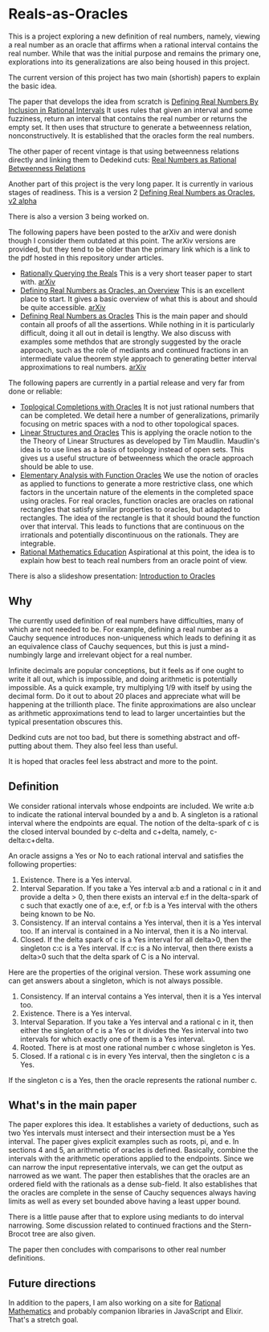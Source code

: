 # Reals-as-Oracles
This is a project exploring a new definition of real numbers, namely, viewing a real number as an oracle that affirms when a rational interval contains the real number. While that was the initial purpose and remains the primary one, explorations into its generalizations are also being housed in this project. 

The current version of this project has two main (shortish) papers to explain the basic idea. 

The paper that develops the idea from scratch is [Defining Real Numbers By Inclusion in Rational Intervals](https://github.com/jostylr/Reals-as-Oracles/blob/main/articles/reals-as-oracles-short.pdf)  It uses rules that given an interval and some fuzziness, return an interval that contains the real number or returns the empty set. It then uses that structure to generate a betweenness relation, nonconstructively. It is established that the oracles form the real numbers. 

The other paper of recent vintage is that using betweenness relations directly and linking them to Dedekind cuts: [Real Numbers as Rational Betweenness Relations]([https://github.com/jostylr/Reals-as-Oracles/blob/9b8a7e5c264a5b725baf08ec64811a520bfda858/articles/reals-as-oracles-betweeness.pd](https://github.com/jostylr/Reals-as-Oracles/blob/main/articles/reals-as-oracles-betweeness.pdf)f)


Another part of this project is the very long paper. It is currently in various stages of readiness. 
This is a version 2 
[Defining Real Numbers as Oracles, v2 alpha](https://github.com/jostylr/Reals-as-Oracles/blob/main/articles/Reals_as_Oracles_v2_alpha.pdf) 

There is also a version 3 being worked on. 


The following papers have been posted to the arXiv and were donish though I consider them outdated at this point. The arXiv versions are provided, but they tend to be older than the primary link which is a link to the pdf hosted in this repository under articles. 

* [Rationally Querying the Reals](https://github.com/jostylr/Reals-as-Oracles/blob/main/articles/reals-as-oracles-teaser.pdf)  This is a very short teaser paper to start with.  [arXiv](https://arxiv.org/abs/2305.00981)
* [Defining Real Numbers as Oracles, an Overview](https://github.com/jostylr/Reals-as-Oracles/blob/main/articles/reals-as-oracles-overview.pdf)  This is an excellent place to start. It gives a basic overview of what this is about and should be quite accessible. [arXiv](https://arxiv.org/abs/2305.04935v1)
* [Defining Real Numbers as Oracles](https://github.com/jostylr/Reals-as-Oracles/blob/main/articles/reals-as-oracles-main.pdf)  This is the main paper and should contain all proofs of all the assertions. While nothing in it is particularly difficult, doing it all out in detail is lengthy. We also discuss with examples some methdos that are strongly suggested by the oracle approach, such as the role of mediants and continued fractions in an intermediate value theorem style approach to generating better interval approximations to real numbers. [arXiv](https://arxiv.org/abs/2305.04935)

The following papers are currently in a partial release and very far from done or reliable:


* [Toplogical Completions with Oracles](https://github.com/jostylr/Reals-as-Oracles/blob/main/articles/reals-as-oracles-metric.pdf) It is not just rational numbers that can be completed. We detail here a number of generalizations, primarily focusing on metric spaces with a nod to other topological spaces. 
* [Linear Structures and Oracles](https://github.com/jostylr/Reals-as-Oracles/blob/main/articles/reals-as-oracles-linear.pdf) This is applying the oracle notion to the the Theory of Linear Structures as developed by Tim Maudlin. Maudlin's idea is to use lines as a basis of topology instead of open sets. This gives us a useful structure of betweenness which the oracle approach should be able to use. 
* [Elementary Analysis with Function Oracles](https://github.com/jostylr/Reals-as-Oracles/blob/main/articles/reals-as-oracles-functions.pdf) We use the notion of oracles as applied to functions to generate a more restrictive class, one which factors in the uncertain nature of the elements in the completed space using oracles. For real oracles, function oracles are oracles on rational rectangles that satisfy similar properties to oracles, but adapted to rectangles. The idea of the rectangle is that it should bound the function over that interval. This leads to functions that are continuous on the irrationals and potentially discontinuous on the rationals. They are integrable. 
* [Rational Mathematics Education](https://github.com/jostylr/Reals-as-Oracles/blob/main/articles/reals-as-oracles-education.pdf) Aspirational at this point, the idea is to explain how best to teach real numbers from an oracle point of view. 

There is also a slideshow presentation: [Introduction to Oracles](https://github.com/jostylr/Reals-as-Oracles/blob/main/articles/reals-as-oracles-slides-intro.pdf) 


## Why

The currently used definition of real numbers have difficulties, many of which are not needed to be. For example, defining a real number as a Cauchy sequence introduces non-uniqueness which leads to defining it as an equivalence class of Cauchy sequences, but this is just a mind-numbingly large and irrelevant object for a real number. 

Infinite decimals are popular conceptions, but it feels as if one ought to write it all out, which is impossible, and doing arithmetic is potentially impossible. As a quick example, try multiplying 1/9 with itself by using the decimal form. Do it out to about 20 places and appreciate what will be happening at the trillionth place. The finite approximations are also unclear as arithmetic approximations tend to lead to larger uncertainties but the typical presentation obscures this. 

Dedkind cuts are not too bad, but there is something abstract and off-putting about them. They also feel less than useful. 

It is hoped that oracles feel less abstract and more to the point. 

## Definition

We consider rational intervals whose endpoints are included. We write a:b to indicate the rational interval bounded by a and b. A singleton is a rational interval where the endpoints are equal. The notion of the delta-spark of c is the closed interval bounded by c-delta and c+delta, namely, c-delta:c+delta. 

An oracle assigns a Yes or No to each rational interval and satisfies the following properties: 

1. Existence. There is a Yes interval.
2. Interval Separation. If you take a Yes interval a:b and a rational c in it and provide a delta > 0, then there exists an interval e:f in the delta-spark of c such that exactly one of a:e, e:f, or f:b is a Yes interval with the others being known to be No. 
3. Consistency. If an interval contains a Yes interval, then it is a Yes interval too. If an interval is contained in a No interval, then it is a No interval.
4. Closed. If the delta spark of c is a Yes interval for all delta>0, then the singleton c:c is a Yes interval. If c:c is a No interval, then there exists a delta>0 such that the delta spark of C is a No interval.

Here are the properties of the original version. These work assuming one can get answers about a singleton, which is not always possible. 

1. Consistency. If an interval contains a Yes interval, then it is a Yes interval too. 
2. Existence. There is a Yes interval. 
3. Interval Separation. If you take a Yes interval and a rational c in it, then either the singleton of c is a Yes or it divides the Yes interval into two intervals for which exactly one of them is a Yes interval. 
4. Rooted. There is at most one rational number c whose singleton is Yes. 
5. Closed. If a rational c is in every Yes interval, then the singleton c is a Yes. 

If the singleton c is a Yes, then the oracle represents the rational number c. 

## What's in the main paper

The paper explores this idea. It establishes a variety of deductions, such as two Yes intervals must intersect and their intersection must be a Yes interval. The paper gives explicit examples such as roots, pi, and e.  In sections 4 and 5, an arithmetic of oracles is defined. Basically, combine the intervals with the arithmetic operations applied to the endpoints. Since we can narrow the input representative intervals, we can get the output as narrowed as we want. The paper then establishes that the oracles are an ordered field with the rationals as a dense sub-field. It also establishes that the oracles are complete in the sense of Cauchy sequences always having limits as well as every set bounded above having a least upper bound. 

There is a little pause after that to explore using mediants to do interval narrowing. Some discussion related to continued fractions and the Stern-Brocot tree are also given. 

The paper then concludes with comparisons to other real number definitions.

## Future directions

In addition to the papers, I am also working on a site for [Rational Mathematics](https://ratmath.com/) and probably companion libraries in JavaScript and Elixir. That's a stretch goal.


